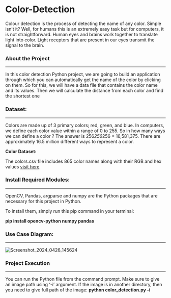 # Color-Detection
Colour detection is the process of detecting the name of any color. Simple isn’t it? Well, for humans this is an extremely easy task but for computers, it is not straightforward. Human eyes and brains work together to translate light into color. Light receptors that are present in our eyes transmit the signal to the brain. 

<h3>About the Project</h3><hr>

In this color detection Python project, we are going to build an application through which you can automatically get the name of the color by clicking on them. So for this, we will have a data file that contains the color name and its values. Then we will calculate the distance from each color and find the shortest one


<h3>Dataset:</h3><hr>

Colors are made up of 3 primary colors; red, green, and blue. In computers, we define each color value within a range of 0 to 255. So in how many ways we can define a color ? The answer is 256*256*256 = 16,581,375. There are approximately 16.5 million different ways to represent a color. 

<b>Color Dataset:</b>

The colors.csv file includes 865 color names along with their RGB and hex values <a href="https://www.kaggle.com/datasets/adityabhndari/color-detection-data-set">visit here</a>

<h3>Install Required Modules:</h3><hr>
OpenCV, Pandas, argparse and numpy are the Python packages that are necessary for this project in Python. 

To install them, simply run this pip command in your terminal:

<b>pip install opencv-python numpy pandas</b>


<h3>Use Case Diagram:</h3><hr>

![Screenshot_2024_0426_145624](https://github.com/Praveen-ASE/Color-Detection/assets/148997369/44dadec4-e3d7-4ee7-9e7e-54ad679be01b)

<h3>Project Execution</h3><hr>
You can run the Python file from the command prompt. Make sure to give an image path using ‘-i’ argument. If the image is in another directory, then you need to give full path of the image:
<b>python color_detection.py -i <add your image path here></b>


